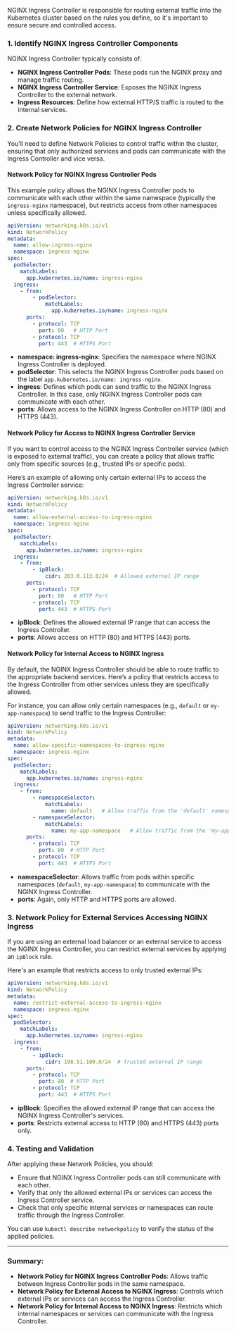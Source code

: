 NGINX Ingress Controller is responsible for routing external traffic into the Kubernetes cluster based on the rules you define, so it's important to ensure secure and controlled access.

### 1. **Identify NGINX Ingress Controller Components**
NGINX Ingress Controller typically consists of:
- **NGINX Ingress Controller Pods**: These pods run the NGINX proxy and manage traffic routing.
- **NGINX Ingress Controller Service**: Exposes the NGINX Ingress Controller to the external network.
- **Ingress Resources**: Define how external HTTP/S traffic is routed to the internal services.

### 2. **Create Network Policies for NGINX Ingress Controller**

You’ll need to define Network Policies to control traffic within the cluster, ensuring that only authorized services and pods can communicate with the Ingress Controller and vice versa.

#### **Network Policy for NGINX Ingress Controller Pods**
This example policy allows the NGINX Ingress Controller pods to communicate with each other within the same namespace (typically the `ingress-nginx` namespace), but restricts access from other namespaces unless specifically allowed.

```yaml
apiVersion: networking.k8s.io/v1
kind: NetworkPolicy
metadata:
  name: allow-ingress-nginx
  namespace: ingress-nginx
spec:
  podSelector:
    matchLabels:
      app.kubernetes.io/name: ingress-nginx
  ingress:
    - from:
        - podSelector:
            matchLabels:
              app.kubernetes.io/name: ingress-nginx
      ports:
        - protocol: TCP
          port: 80   # HTTP Port
        - protocol: TCP
          port: 443  # HTTPS Port
```

- **namespace: ingress-nginx**: Specifies the namespace where NGINX Ingress Controller is deployed.
- **podSelector**: This selects the NGINX Ingress Controller pods based on the label `app.kubernetes.io/name: ingress-nginx`.
- **ingress**: Defines which pods can send traffic to the NGINX Ingress Controller. In this case, only NGINX Ingress Controller pods can communicate with each other.
- **ports**: Allows access to the NGINX Ingress Controller on HTTP (80) and HTTPS (443).

#### **Network Policy for Access to NGINX Ingress Controller Service**
If you want to control access to the NGINX Ingress Controller service (which is exposed to external traffic), you can create a policy that allows traffic only from specific sources (e.g., trusted IPs or specific pods).

Here’s an example of allowing only certain external IPs to access the Ingress Controller service:

```yaml
apiVersion: networking.k8s.io/v1
kind: NetworkPolicy
metadata:
  name: allow-external-access-to-ingress-nginx
  namespace: ingress-nginx
spec:
  podSelector:
    matchLabels:
      app.kubernetes.io/name: ingress-nginx
  ingress:
    - from:
        - ipBlock:
            cidr: 203.0.113.0/24  # Allowed external IP range
      ports:
        - protocol: TCP
          port: 80   # HTTP Port
        - protocol: TCP
          port: 443  # HTTPS Port
```

- **ipBlock**: Defines the allowed external IP range that can access the Ingress Controller.
- **ports**: Allows access on HTTP (80) and HTTPS (443) ports.

#### **Network Policy for Internal Access to NGINX Ingress**
By default, the NGINX Ingress Controller should be able to route traffic to the appropriate backend services. Here’s a policy that restricts access to the Ingress Controller from other services unless they are specifically allowed.

For instance, you can allow only certain namespaces (e.g., `default` or `my-app-namespace`) to send traffic to the Ingress Controller:

```yaml
apiVersion: networking.k8s.io/v1
kind: NetworkPolicy
metadata:
  name: allow-specific-namespaces-to-ingress-nginx
  namespace: ingress-nginx
spec:
  podSelector:
    matchLabels:
      app.kubernetes.io/name: ingress-nginx
  ingress:
    - from:
        - namespaceSelector:
            matchLabels:
              name: default   # Allow traffic from the 'default' namespace
        - namespaceSelector:
            matchLabels:
              name: my-app-namespace   # Allow traffic from the 'my-app-namespace'
      ports:
        - protocol: TCP
          port: 80  # HTTP Port
        - protocol: TCP
          port: 443  # HTTPS Port
```

- **namespaceSelector**: Allows traffic from pods within specific namespaces (`default`, `my-app-namespace`) to communicate with the NGINX Ingress Controller.
- **ports**: Again, only HTTP and HTTPS ports are allowed.

### 3. **Network Policy for External Services Accessing NGINX Ingress**
If you are using an external load balancer or an external service to access the NGINX Ingress Controller, you can restrict external services by applying an `ipBlock` rule. 

Here's an example that restricts access to only trusted external IPs:

```yaml
apiVersion: networking.k8s.io/v1
kind: NetworkPolicy
metadata:
  name: restrict-external-access-to-ingress-nginx
  namespace: ingress-nginx
spec:
  podSelector:
    matchLabels:
      app.kubernetes.io/name: ingress-nginx
  ingress:
    - from:
        - ipBlock:
            cidr: 198.51.100.0/24  # Trusted external IP range
      ports:
        - protocol: TCP
          port: 80  # HTTP Port
        - protocol: TCP
          port: 443  # HTTPS Port
```

- **ipBlock**: Specifies the allowed external IP range that can access the NGINX Ingress Controller's services.
- **ports**: Restricts external access to HTTP (80) and HTTPS (443) ports only.

### 4. **Testing and Validation**
After applying these Network Policies, you should:
- Ensure that NGINX Ingress Controller pods can still communicate with each other.
- Verify that only the allowed external IPs or services can access the Ingress Controller service.
- Check that only specific internal services or namespaces can route traffic through the Ingress Controller.

You can use `kubectl describe networkpolicy` to verify the status of the applied policies.

---

### Summary:
- **Network Policy for NGINX Ingress Controller Pods**: Allows traffic between Ingress Controller pods in the same namespace.
- **Network Policy for External Access to NGINX Ingress**: Controls which external IPs or services can access the Ingress Controller.
- **Network Policy for Internal Access to NGINX Ingress**: Restricts which internal namespaces or services can communicate with the Ingress Controller.

